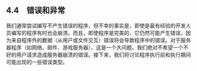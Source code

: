    

## 4.4　错误和异常

我们通常尝试编写不产生错误的程序，但不幸的事实是，即使是最有经验的开发人员编写的程序有时也会崩溃。而且，即使程序是完美的，它仍然可能产生错误，因为来自程序外的数据（从用户或文件交互）错误将会导致程序中的错误。对于服务器程序（如网络、邮件、游戏服务器），这是一个大问题。我们绝对不希望一个不好的用户请求造成服务器崩溃的错误。接下来，我们将讨论程序执行前和执行期间可能出现的一些错误类型。